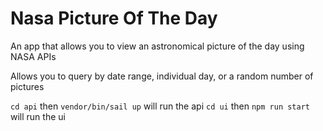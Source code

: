 # Nasa Picture Of The Day

An app that allows you to view an astronomical picture of the day using NASA APIs

Allows you to query by date range, individual day, or a random number of pictures

`cd api` then `vendor/bin/sail up` will run the api
`cd ui` then `npm run start` will run the ui


